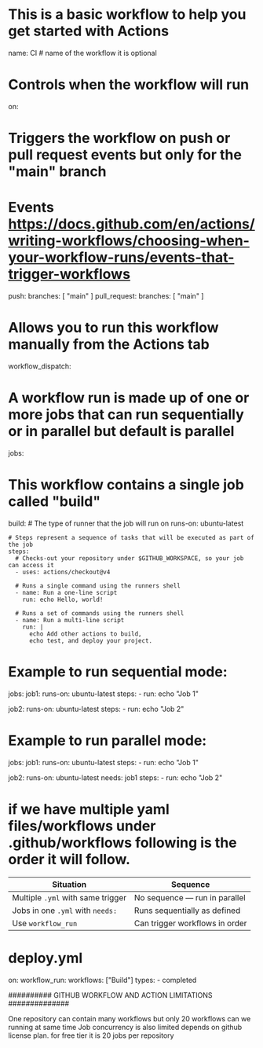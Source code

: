 # This is a basic workflow to help you get started with Actions

name: CI # name of the workflow it is optional

# Controls when the workflow will run
on:
  # Triggers the workflow on push or pull request events but only for the "main" branch
  # Events https://docs.github.com/en/actions/writing-workflows/choosing-when-your-workflow-runs/events-that-trigger-workflows
  push:
    branches: [ "main" ]
  pull_request:
    branches: [ "main" ]

  # Allows you to run this workflow manually from the Actions tab
  workflow_dispatch:

# A workflow run is made up of one or more jobs that can run sequentially or in parallel but default is parallel 
jobs:
  # This workflow contains a single job called "build"
  build:
    # The type of runner that the job will run on
    runs-on: ubuntu-latest

    # Steps represent a sequence of tasks that will be executed as part of the job
    steps:
      # Checks-out your repository under $GITHUB_WORKSPACE, so your job can access it
      - uses: actions/checkout@v4

      # Runs a single command using the runners shell
      - name: Run a one-line script
        run: echo Hello, world!

      # Runs a set of commands using the runners shell
      - name: Run a multi-line script
        run: |
          echo Add other actions to build,
          echo test, and deploy your project.

# Example to run sequential mode:
jobs:
  job1:
    runs-on: ubuntu-latest
    steps:
      - run: echo "Job 1"

  job2:
    runs-on: ubuntu-latest
    steps:
      - run: echo "Job 2"

# Example to run parallel mode:

jobs:
  job1:
    runs-on: ubuntu-latest
    steps:
      - run: echo "Job 1"

  job2:
    runs-on: ubuntu-latest
    needs: job1
    steps:
      - run: echo "Job 2"

# if we have multiple yaml files/workflows under .github/workflows following is the order it will follow.

| Situation                         | Sequence                       |
| --------------------------------- | ------------------------------ |
| Multiple `.yml` with same trigger | No sequence — run in parallel  |
| Jobs in one `.yml` with `needs:`  | Runs sequentially as defined   |
| Use `workflow_run`                | Can trigger workflows in order |


# deploy.yml
on:
  workflow_run:
    workflows: ["Build"]
    types:
      - completed


########## GITHUB WORKFLOW AND ACTION LIMITATIONS ##############

One repository can contain many workflows but only 20 workflows can we running at same time
Job concurrency is also limited depends on github license plan. for free tier it is 20 jobs per repository

